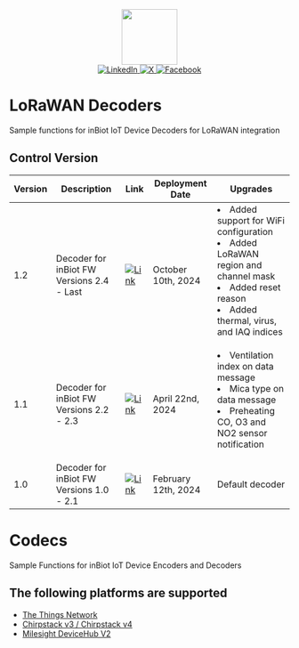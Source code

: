<div id="header" align="center">
  <img src="https://github.com/inBiot-dev/lora-decoders/assets/115996960/785bc6ec-1c10-465e-8f5f-3c91c01f8c28" width="100"/>
</div>
<div id="badges" align="center">
  <a href="https://www.linkedin.com/company/inbiot/">
    <img src="https://img.shields.io/badge/LinkedIn-blue?style=for-the-badge&logo=linkedin&logoColor=white" alt="LinkedIn"/>
  </a>
  <a href="https://twitter.com/inbiot_es">
    <img src="https://img.shields.io/badge/-black?style=for-the-badge&logo=X&logoColor=white" alt="X"/>
  </a>
  <a href="https://www.facebook.com/inBiot.es/">
    <img src="https://img.shields.io/badge/Facebook-blue?style=for-the-badge&logo=facebook&logoColor=white" alt="Facebook"/>
  </a>
</div>

# LoRaWAN Decoders

Sample functions for inBiot IoT Device Decoders for LoRaWAN integration

## Control Version

| Version | Description                               | Link                                                                  | Deployment Date     | Upgrades                                                                                                                                       |
| ------- | ----------------------------------------- | --------------------------------------------------------------------- | ------------------- | ---------------------------------------------------------------------------------------------------------------------------------------------- |
| 1.2     | Decoder for inBiot FW Versions 2.4 - Last | <a href="https://github.com/inBiot-dev/lora-decoders/tree/develop/V1.2"><img src="https://img.shields.io/badge/V1.2-blue?style=for-the-badge&logo=github" alt="Link"/></a> | October 10th, 2024  | <dl> <li> Added support for WiFi configuration</li> <li> Added LoRaWAN region and channel mask</li> <li> Added reset reason</li> <li> Added thermal, virus, and IAQ indices</li> </dl> |
| 1.1     | Decoder for inBiot FW Versions 2.2 - 2.3  | <a href="https://github.com/inBiot-dev/lora-decoders/tree/develop/V1.1"><img src="https://img.shields.io/badge/V1.1-blue?style=for-the-badge&logo=github" alt="Link"/></a> | April 22nd, 2024    | <dl> <li> Ventilation index on data message</li> <li> Mica type on data message </li> <li> Preheating CO, O3 and NO2 sensor notification</li> </dl> |
| 1.0     | Decoder for inBiot FW Versions 1.0 - 2.1  | <a href="https://github.com/inBiot-dev/lora-decoders/tree/develop/V1.0"><img src="https://img.shields.io/badge/V1.0-blue?style=for-the-badge&logo=github" alt="Link"/></a> | February 12th, 2024 | Default decoder


# Codecs
Sample Functions for inBiot IoT Device Encoders and Decoders

## The following platforms are supported
* [The Things Network](https://www.thethingsnetwork.org/)
* [Chirpstack v3 / Chirpstack v4](https://www.chirpstack.io/)
* [Milesight DeviceHub V2](https://www.milesight.com/iot/product/devicehub)